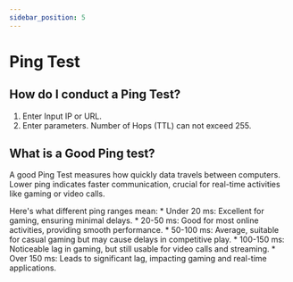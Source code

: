 ```yaml
---
sidebar_position: 5
---
```


# Ping Test
## How do I conduct a Ping Test?
1. Enter Input IP or URL.
2. Enter parameters. Number of Hops (TTL) can not exceed 255.

## What is a Good Ping test?
A good Ping Test measures how quickly data travels between computers. Lower ping indicates faster communication, crucial for real-time activities like gaming or video calls. 


Here's what different ping ranges mean:
    * Under 20 ms: Excellent for gaming, ensuring minimal delays.
    * 20-50 ms: Good for most online activities, providing smooth performance.
    * 50-100 ms: Average, suitable for casual gaming but may cause delays in competitive play.
    * 100-150 ms: Noticeable lag in gaming, but still usable for video calls and streaming.
    * Over 150 ms: Leads to significant lag, impacting gaming and real-time applications.

